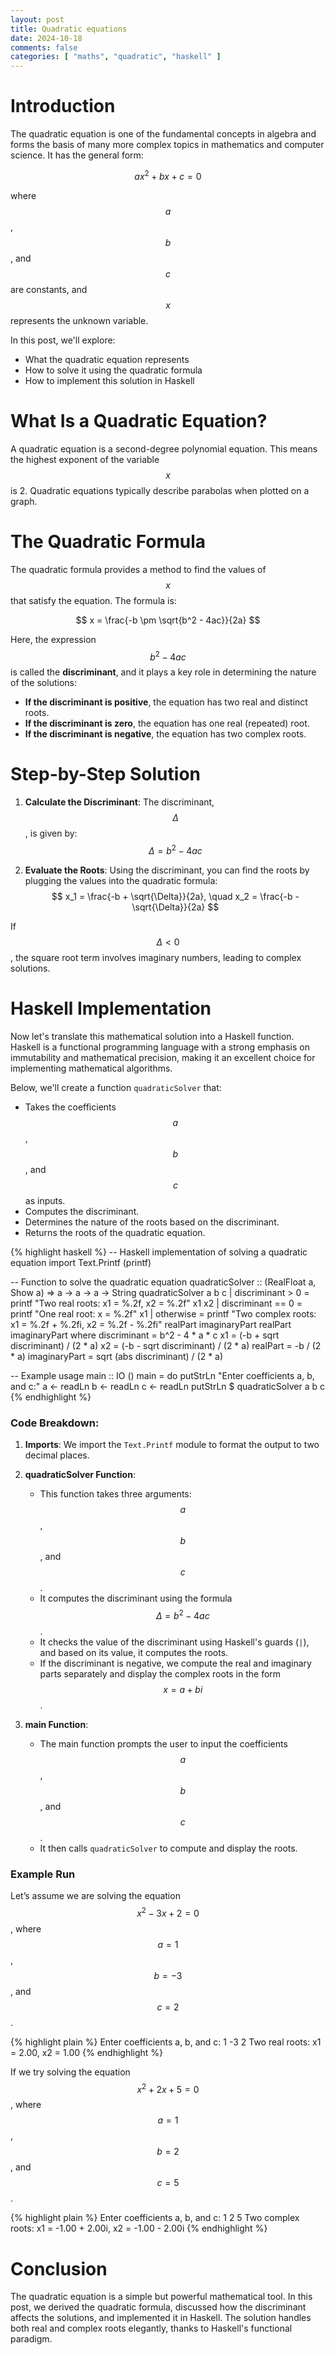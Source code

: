 ```yaml
---
layout: post
title: Quadratic equations
date: 2024-10-18
comments: false
categories: [ "maths", "quadratic", "haskell" ]
---
```


# Introduction

The quadratic equation is one of the fundamental concepts in algebra and forms the basis of many more complex topics in 
mathematics and computer science. It has the general form:

$$ ax^2 + bx + c = 0 $$

where $$ a $$, $$ b $$, and $$ c $$ are constants, and $$ x $$ represents the unknown variable.

In this post, we'll explore:
- What the quadratic equation represents
- How to solve it using the quadratic formula
- How to implement this solution in Haskell

# What Is a Quadratic Equation?

A quadratic equation is a second-degree polynomial equation. This means the highest exponent of the variable $$ x $$ is 
2. Quadratic equations typically describe parabolas when plotted on a graph.

# The Quadratic Formula

The quadratic formula provides a method to find the values of $$ x $$ that satisfy the equation. The formula is:

$$ x = \frac{-b \pm \sqrt{b^2 - 4ac}}{2a} $$

Here, the expression $$ b^2 - 4ac $$ is called the **discriminant**, and it plays a key role in determining the nature 
of the solutions:

- **If the discriminant is positive**, the equation has two real and distinct roots.
- **If the discriminant is zero**, the equation has one real (repeated) root.
- **If the discriminant is negative**, the equation has two complex roots.

# Step-by-Step Solution

1. **Calculate the Discriminant**:
   The discriminant, $$ \Delta $$, is given by:
   $$ \Delta = b^2 - 4ac $$

2. **Evaluate the Roots**:
   Using the discriminant, you can find the roots by plugging the values into the quadratic formula:
   $$ x_1 = \frac{-b + \sqrt{\Delta}}{2a}, \quad x_2 = \frac{-b - \sqrt{\Delta}}{2a} $$

If $$ \Delta < 0 $$, the square root term involves imaginary numbers, leading to complex solutions.

# Haskell Implementation

Now let's translate this mathematical solution into a Haskell function. Haskell is a functional programming language 
with a strong emphasis on immutability and mathematical precision, making it an excellent choice for implementing 
mathematical algorithms.

Below, we'll create a function `quadraticSolver` that:
- Takes the coefficients $$ a $$, $$ b $$, and $$ c $$ as inputs.
- Computes the discriminant.
- Determines the nature of the roots based on the discriminant.
- Returns the roots of the quadratic equation.

{% highlight haskell %}
-- Haskell implementation of solving a quadratic equation
import Text.Printf (printf)

-- Function to solve the quadratic equation
quadraticSolver :: (RealFloat a, Show a) => a -> a -> a -> String
quadraticSolver a b c
    | discriminant > 0 = printf "Two real roots: x1 = %.2f, x2 = %.2f" x1 x2
    | discriminant == 0 = printf "One real root: x = %.2f" x1
    | otherwise = printf "Two complex roots: x1 = %.2f + %.2fi, x2 = %.2f - %.2fi" realPart imaginaryPart realPart imaginaryPart
  where
    discriminant = b^2 - 4 * a * c
    x1 = (-b + sqrt discriminant) / (2 * a)
    x2 = (-b - sqrt discriminant) / (2 * a)
    realPart = -b / (2 * a)
    imaginaryPart = sqrt (abs discriminant) / (2 * a)

-- Example usage
main :: IO ()
main = do
    putStrLn "Enter coefficients a, b, and c:"
    a <- readLn
    b <- readLn
    c <- readLn
    putStrLn $ quadraticSolver a b c
{% endhighlight %}

### Code Breakdown:

1. **Imports**:
   We import the `Text.Printf` module to format the output to two decimal places.

2. **quadraticSolver Function**:
    - This function takes three arguments: $$ a $$, $$ b $$, and $$ c $$.
    - It computes the discriminant using the formula $$ \Delta = b^2 - 4ac $$.
    - It checks the value of the discriminant using Haskell's guards (`|`), and based on its value, it computes the roots.
    - If the discriminant is negative, we compute the real and imaginary parts separately and display the complex roots in the form $$ x = a + bi $$.

3. **main Function**:
    - The main function prompts the user to input the coefficients $$ a $$, $$ b $$, and $$ c $$.
    - It then calls `quadraticSolver` to compute and display the roots.

### Example Run

Let’s assume we are solving the equation $$ x^2 - 3x + 2 = 0 $$, where $$ a = 1 $$, $$ b = -3 $$, and $$ c = 2 $$.

{% highlight plain %}
Enter coefficients a, b, and c:
1
-3
2
Two real roots: x1 = 2.00, x2 = 1.00
{% endhighlight %}

If we try solving the equation $$ x^2 + 2x + 5 = 0 $$, where $$ a = 1 $$, $$ b = 2 $$, and $$ c = 5 $$.

{% highlight plain %}
Enter coefficients a, b, and c:
1
2
5
Two complex roots: x1 = -1.00 + 2.00i, x2 = -1.00 - 2.00i
{% endhighlight %}

# Conclusion

The quadratic equation is a simple but powerful mathematical tool. In this post, we derived the quadratic formula, 
discussed how the discriminant affects the solutions, and implemented it in Haskell. The solution handles both real and 
complex roots elegantly, thanks to Haskell's functional paradigm.